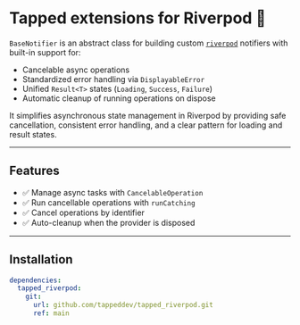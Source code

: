 # Tapped extensions for Riverpod 🚀

`BaseNotifier` is an abstract class for building custom [`riverpod`](https://pub.dev/packages/riverpod) notifiers with
built-in support for:

- Cancelable async operations
- Standardized error handling via `DisplayableError`
- Unified `Result<T>` states (`Loading`, `Success`, `Failure`)
- Automatic cleanup of running operations on dispose

It simplifies asynchronous state management in Riverpod by providing safe cancellation, consistent error handling, and a
clear pattern for loading and result states.

---

## Features

- ✅ Manage async tasks with `CancelableOperation`
- ✅ Run cancellable operations with `runCatching`
- ✅ Cancel operations by identifier
- ✅ Auto-cleanup when the provider is disposed

---

## Installation

```yaml
dependencies:
  tapped_riverpod:
    git:
      url: github.com/tappeddev/tapped_riverpod.git
      ref: main
```
